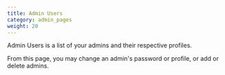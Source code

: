 ```yaml
---
title: Admin Users
category: admin_pages
weight: 20 
---
```


Admin Users is a list of your admins and their respective profiles. 

From this page, you may change an admin's password or profile, or add or delete admins.
